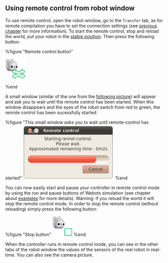 ## Using remote control from robot window

To use remote control, open the robot window, go to the `Transfer` tab, as for remote compilation you have to set the connection settings (see [previous chapter](settings.md) for more information).
To start the remote control, stop and reload the world, put your robot in the [stable position](send-a-controller-to-the-robot.md#start-position-of-the-robot-the-robot-is-sit-down-same-start-position-as-in-simulation).
Then press the following button:

%figure "Remote control button"

![remote.png](images/remote.png)

%end

A small window (similar of the one from the [following picture](#this-small-window-asks-you-to-wait-until-remote-control-has-started)) will appear and ask you to wait until the remote control has been started.
When this window disappears and the eyes of the robot switch from red to green, the remote control has been sucessfully started.

%figure "This small window asks you to wait until remote-control has started"
![waitWindow.png](images/waitWindow.png)
%end

You can now easily start and pause your controller in remote control mode by using the run and pause buttons of Webots simulation (see chapter about [examples](examples.md) for more details).
Warning: if you reload the world it will stop the remote control mode.
In order to stop the remote control (without reloading) simply press the following button:

%figure "Stop button"
![stop.png](images/stop.png)
%end

When the controller runs in remote control mode, you can see in the other tabs of the robot window the values of the sensors of the real robot in real-time.
You can also see the camera picture.
